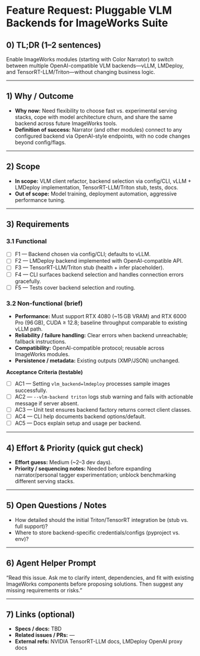 # Feature Request: Pluggable VLM Backends for ImageWorks Suite

## 0) TL;DR (1–2 sentences)
Enable ImageWorks modules (starting with Color Narrator) to switch between multiple OpenAI-compatible VLM backends—vLLM, LMDeploy, and TensorRT-LLM/Triton—without changing business logic.

---

## 1) Why / Outcome
- **Why now:** Need flexibility to choose fast vs. experimental serving stacks, cope with model architecture churn, and share the same backend across future ImageWorks tools.
- **Definition of success:** Narrator (and other modules) connect to any configured backend via OpenAI-style endpoints, with no code changes beyond config/flags.

---

## 2) Scope
- **In scope:** VLM client refactor, backend selection via config/CLI, vLLM + LMDeploy implementation, TensorRT-LLM/Triton stub, tests, docs.
- **Out of scope:** Model training, deployment automation, aggressive performance tuning.

---

## 3) Requirements
### 3.1 Functional
- [ ] F1 — Backend chosen via config/CLI; defaults to vLLM.
- [ ] F2 — LMDeploy backend implemented with OpenAI-compatible API.
- [ ] F3 — TensorRT-LLM/Triton stub (health + infer placeholder).
- [ ] F4 — CLI surfaces backend selection and handles connection errors gracefully.
- [ ] F5 — Tests cover backend selection and routing.

### 3.2 Non-functional (brief)
- **Performance:** Must support RTX 4080 (~15 GB VRAM) and RTX 6000 Pro (96 GB), CUDA ≥ 12.8; baseline throughput comparable to existing vLLM path.
- **Reliability / failure handling:** Clear errors when backend unreachable; fallback instructions.
- **Compatibility:** OpenAI-compatible protocol; reusable across ImageWorks modules.
- **Persistence / metadata:** Existing outputs (XMP/JSON) unchanged.

**Acceptance Criteria (testable)**
- [ ] AC1 — Setting `vlm_backend=lmdeploy` processes sample images successfully.
- [ ] AC2 — `--vlm-backend triton` logs stub warning and fails with actionable message if server absent.
- [ ] AC3 — Unit test ensures backend factory returns correct client classes.
- [ ] AC4 — CLI help documents backend options/default.
- [ ] AC5 — Docs explain setup and usage per backend.

---

## 4) Effort & Priority (quick gut check)
- **Effort guess:** Medium (~2–3 dev days).
- **Priority / sequencing notes:** Needed before expanding narrator/personal tagger experimentation; unblock benchmarking different serving stacks.

---

## 5) Open Questions / Notes
- How detailed should the initial Triton/TensorRT integration be (stub vs. full support)?
- Where to store backend-specific credentials/configs (pyproject vs. env)?

---

## 6) Agent Helper Prompt
“Read this issue. Ask me to clarify intent, dependencies, and fit with existing ImageWorks components before proposing solutions. Then suggest any missing requirements or risks.”

---

## 7) Links (optional)
- **Specs / docs:** TBD
- **Related issues / PRs:** —
- **External refs:** NVIDIA TensorRT-LLM docs, LMDeploy OpenAI proxy docs

